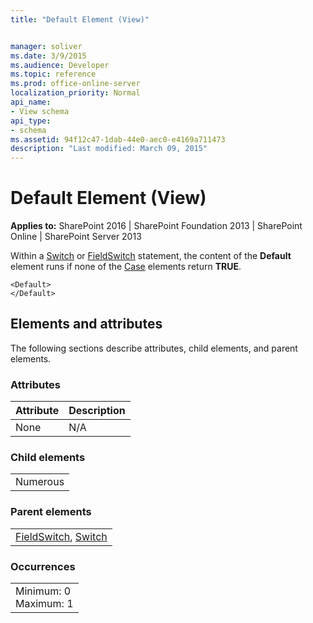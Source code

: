 ```yaml
---
title: "Default Element (View)"


manager: soliver
ms.date: 3/9/2015
ms.audience: Developer
ms.topic: reference
ms.prod: office-online-server
localization_priority: Normal
api_name:
- View schema
api_type:
- schema
ms.assetid: 94f12c47-1dab-44e0-aec0-e4169a711473
description: "Last modified: March 09, 2015"
---
```


# Default Element (View)

 
  
 **Applies to:** SharePoint 2016 | SharePoint Foundation 2013 | SharePoint Online | SharePoint Server 2013
  
Within a [Switch](switch-element-view.md) or [FieldSwitch](fieldswitch-element-view.md) statement, the content of the **Default** element runs if none of the [Case](case-element-view.md) elements return **TRUE**. 
  
```
<Default>
</Default>
```

## Elements and attributes

The following sections describe attributes, child elements, and parent elements.

### Attributes

|**Attribute**|**Description**|
|:-----|:-----|
|None  <br/> |N/A  <br/> |
   
### Child elements

||
|:-----|
|Numerous |
   
### Parent elements

||
|:-----|
|[FieldSwitch](fieldswitch-element-view.md), [Switch](switch-element-view.md)|
   
### Occurrences

||
|:-----|
|Minimum: 0  <br/> Maximum: 1  <br/> |
   

